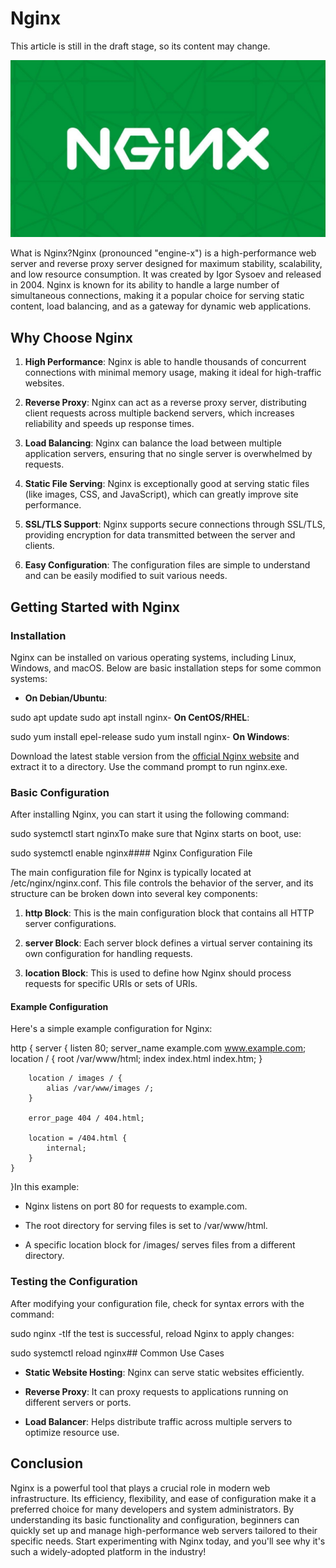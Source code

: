 # Nginx

This article is still in the draft stage, so its content may change.

![](./images/23-Nginx_1.jpeg)

What is Nginx?Nginx (pronounced "engine-x") is a high-performance web server and reverse proxy server designed for maximum stability, scalability, and low resource consumption. It was created by Igor Sysoev and released in 2004. Nginx is known for its ability to handle a large number of simultaneous connections, making it a popular choice for serving static content, load balancing, and as a gateway for dynamic web applications.

## Why Choose Nginx

1. **High Performance**: Nginx is able to handle thousands of concurrent connections with minimal memory usage, making it ideal for high-traffic websites.

2. **Reverse Proxy**: Nginx can act as a reverse proxy server, distributing client requests across multiple backend servers, which increases reliability and speeds up response times.

3. **Load Balancing**: Nginx can balance the load between multiple application servers, ensuring that no single server is overwhelmed by requests.

4. **Static File Serving**: Nginx is exceptionally good at serving static files (like images, CSS, and JavaScript), which can greatly improve site performance.

5. **SSL/TLS Support**: Nginx supports secure connections through SSL/TLS, providing encryption for data transmitted between the server and clients.

6. **Easy Configuration**: The configuration files are simple to understand and can be easily modified to suit various needs.

## Getting Started with Nginx

### Installation

Nginx can be installed on various operating systems, including Linux, Windows, and macOS. Below are basic installation steps for some common systems:

- **On Debian/Ubuntu**:

sudo apt update
sudo apt install nginx- **On CentOS/RHEL**:

sudo yum install epel-release
sudo yum install nginx- **On Windows**:

Download the latest stable version from the [official Nginx website](http://nginx.org/en/download.html) and extract it to a directory. Use the command prompt to run nginx.exe.

### Basic Configuration

After installing Nginx, you can start it using the following command:

sudo systemctl start nginxTo make sure that Nginx starts on boot, use:

sudo systemctl enable nginx#### Nginx Configuration File

The main configuration file for Nginx is typically located at /etc/nginx/nginx.conf. This file controls the behavior of the server, and its structure can be broken down into several key components:

1. **http Block**: This is the main configuration block that contains all HTTP server configurations.

2. **server Block**: Each server block defines a virtual server containing its own configuration for handling requests.

3. **location Block**: This is used to define how Nginx should process requests for specific URIs or sets of URIs.

#### Example Configuration

Here's a simple example configuration for Nginx:

http {
    server {
        listen 80;
        server_name example.com www.example.com;
        location / {
            root /var/www/html;
            index index.html index.htm;
        }

        location / images / {
            alias /var/www/images /;
        }

        error_page 404 / 404.html;

        location = /404.html {
            internal;
        }
    }
}In this example:

- Nginx listens on port 80 for requests to example.com.

- The root directory for serving files is set to /var/www/html.

- A specific location block for /images/ serves files from a different directory.

### Testing the Configuration

After modifying your configuration file, check for syntax errors with the command:

sudo nginx -tIf the test is successful, reload Nginx to apply changes:

sudo systemctl reload nginx## Common Use Cases

- **Static Website Hosting**: Nginx can serve static websites efficiently.

- **Reverse Proxy**: It can proxy requests to applications running on different servers or ports.

- **Load Balancer**: Helps distribute traffic across multiple servers to optimize resource use.

## Conclusion

Nginx is a powerful tool that plays a crucial role in modern web infrastructure. Its efficiency, flexibility, and ease of configuration make it a preferred choice for many developers and system administrators. By understanding its basic functionality and configuration, beginners can quickly set up and manage high-performance web servers tailored to their specific needs. Start experimenting with Nginx today, and you'll see why it's such a widely-adopted platform in the industry!
